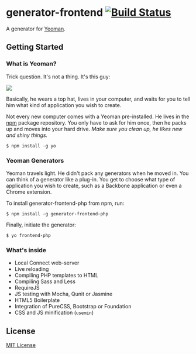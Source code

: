 # generator-frontend [![Build Status](https://secure.travis-ci.org/bezoerb/generator-frontend.png?branch=master)](https://travis-ci.org/bezoerb/generator-frontend)

A generator for [Yeoman](http://yeoman.io).


## Getting Started

### What is Yeoman?

Trick question. It's not a thing. It's this guy:

![](http://i.imgur.com/JHaAlBJ.png)

Basically, he wears a top hat, lives in your computer, and waits for you to tell him what kind of application you wish to create.

Not every new computer comes with a Yeoman pre-installed. He lives in the [npm](https://npmjs.org) package repository. You only have to ask for him once, then he packs up and moves into your hard drive. *Make sure you clean up, he likes new and shiny things.*

```
$ npm install -g yo
```

### Yeoman Generators

Yeoman travels light. He didn't pack any generators when he moved in. You can think of a generator like a plug-in. You get to choose what type of application you wish to create, such as a Backbone application or even a Chrome extension.

To install generator-frontend-php from npm, run:

```
$ npm install -g generator-frontend-php
```

Finally, initiate the generator:

```
$ yo frontend-php
```

### What's inside
* Local Connect web-server
* Live reloading
* Compiling PHP templates to HTML
* Compiling Sass and Less
* RequireJS
* JS testing with Mocha, Qunit or Jasmine
* HTML5 Boilerplate
* Integration of PureCSS, Bootstrap or Foundation
* CSS and JS minification (`usemin`)


## License

[MIT License](bezoerb.mit-license.org)
